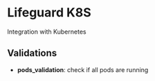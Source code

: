 # Lifeguard K8S

Integration with Kubernetes

## Validations

- __pods_validation__: check if all pods are running


